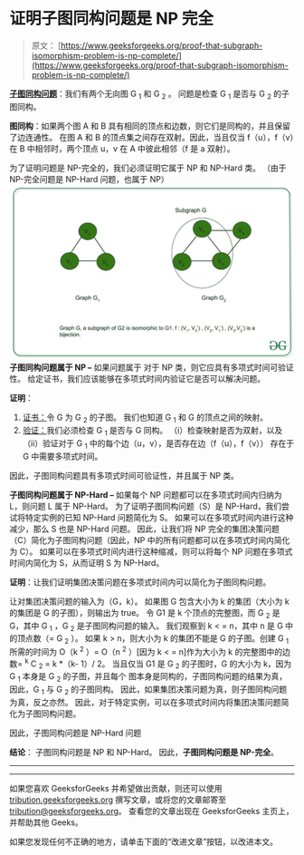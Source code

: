 # 证明子图同构问题是 NP 完全

> 原文： [https://www.geeksforgeeks.org/proof-that-subgraph-isomorphism-problem-is-np-complete/](https://www.geeksforgeeks.org/proof-that-subgraph-isomorphism-problem-is-np-complete/)

**[子图同构问题](https://www.geeksforgeeks.org/mathematics-graph-isomorphisms-connectivity/)**：我们有两个无向图 G <sub>1</sub> 和 G <sub>2</sub> 。 问题是检查 G <sub>1</sub> 是否与 G <sub>2</sub> 的子图同构。

**图同构**：如果两个图 A 和 B 具有相同的顶点和边数，则它们是同构的，并且保留了边连通性。 在图 A 和 B 的顶点集之间存在双射。因此，当且仅当 f（u），f（v）在 B 中相邻时，两个顶点 u，v 在 A 中彼此相邻（f 是 a 双射）。

为了证明问题是 NP-完全的，我们必须证明它属于 NP 和 NP-Hard 类。 （由于 NP-完全问题是 NP-Hard 问题，也属于 NP）
[![](img/bbbcf3c92517a5715018b86008879637.png)](https://media.geeksforgeeks.org/wp-content/uploads/20200613013913/abc4.jpg) 
**子图同构问题属于 NP –** 如果问题属于 对于 NP 类，则它应具有多项式时间可验证性。 给定证书，我们应该能够在多项式时间内验证它是否可以解决问题。

**证明**：

1.  <u>证书：</u>令 G 为 G <sub>2</sub> 的子图。 我们也知道 G <sub>1</sub> 和 G 的顶点之间的映射。
2.  <u>验证：</u>我们必须检查 G <sub>1</sub> 是否与 G 同构。 （i）检查映射是否为双射，以及（ii）验证对于 G <sub>1</sub> 中的每个边（u，v），是否存在边（f（u），f（v）） 存在于 G 中需要多项式时间。

因此，子图同构问题具有多项式时间可验证性，并且属于 NP 类。

**子图同构问题属于 NP-Hard –** 如果每个 NP 问题都可以在多项式时间内归纳为 L，则问题 L 属于 NP-Hard。 为了证明子图同构问题（S）是 NP-Hard，我们尝试将特定实例的已知 NP-Hard 问题简化为 S。 如果可以在多项式时间内进行这种减少，那么 S 也是 NP-Hard 问题。 因此，让我们将 NP 完全的集团决策问题（C）简化为子图同构问题（因此，NP 中的所有问题都可以在多项式时间内简化为 C）。 如果可以在多项式时间内进行这种缩减，则可以将每个 NP 问题在多项式时间内简化为 S，从而证明 S 为 NP-Hard。

**证明**：让我们证明集团决策问题在多项式时间内可以简化为子图同构问题。

让对集团决策问题的输入为（G，k）。 如果图 G 包含大小为 k 的集团（大小为 k 的集团是 G 的子图），则输出为 true。 令 G1 是 k 个顶点的完整图，而 G <sub>2</sub> 是 G，其中 G <sub>1</sub> ，G <sub>2</sub> 是子图同构问题的输入。 我们观察到 k < = n，其中 n 是 G 中的顶点数（= G <sub>2</sub> ）。 如果 k > n，则大小为 k 的集团不能是 G 的子图。创建 G <sub>1</sub> 所需的时间为 O（k <sup>2</sup> ）= O（n <sup>2</sup> ）[因为 k < = n]作为大小为 k 的完整图中的边数= <sup>k</sup> C <sub>2</sub> = k *（k- 1）/ 2。 当且仅当 G1 是 G <sub>2</sub> 的子图时，G 的大小为 k，因为 G <sub>1</sub> 本身是 G <sub>2</sub> 的子图，并且每个 图本身是同构的，子图同构问题的结果为真，因此，G <sub>1</sub> 与 G <sub>2</sub> 的子图同构。 因此，如果集团决策问题为真，则子图同构问题为真，反之亦然。 因此，对于特定实例，可以在多项式时间内将集团决策问题简化为子图同构问题。

因此，子图同构问题是 NP-Hard 问题

**结论**：
子图同构问题是 NP 和 NP-Hard。 因此，**子图同构问题是 NP-完全**。



* * *

* * *

如果您喜欢 GeeksforGeeks 并希望做出贡献，则还可以使用 [tribution.geeksforgeeks.org](https://contribute.geeksforgeeks.org/) 撰写文章，或将您的文章邮寄至 tribution@geeksforgeeks.org。 查看您的文章出现在 GeeksforGeeks 主页上，并帮助其他 Geeks。

如果您发现任何不正确的地方，请单击下面的“改进文章”按钮，以改进本文。